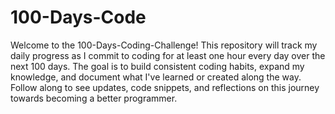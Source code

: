 # 100-Days-Code
Welcome to the 100-Days-Coding-Challenge!
This repository will track my daily progress as I commit to coding for at least one hour every day over the next 100 days. The goal is to build consistent coding habits, expand my knowledge, and document what I've learned or created along the way.
<br>
Follow along to see updates, code snippets, and reflections on this journey towards becoming a better programmer.
